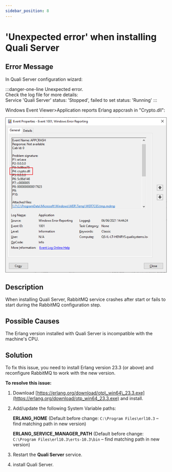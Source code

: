 ```yaml
---
sidebar_position: 8
---
```


# 'Unexpected error' when installing Quali Server

## Error Message

In Quali Server configuration wizard:

:::danger-one-line
Unexpected error.  
Check the log file for more details:  
Service 'Quali Server' status: 'Stopped', failed to set status: 'Running'
:::

Windows Event Viewer>Application reports Erlang appcrash in "Crypto.dll":

![](/Images/Troubleshoot/CryptoCrash.png)

## Description

When installing Quali Server, RabbitMQ service crashes after start or fails to start during the RabbitMQ configuration step.

## Possible Causes

The Erlang version installed with Quali Server is incompatible with the machine's CPU.

## Solution

To fix this issue, you need to install Erlang version 23.3 (or above) and reconfigure RabbitMQ to work with the new version.

**To resolve this issue:**

1. Download [https://erlang.org/download/otp\_win64\_23.3.exe](https://erlang.org/download/otp_win64_23.3.exe) and install.
2. Add/update the following System Variable paths:
    
    **ERLANG\_HOME** (Default before change: `C:\Program Files\erl10.3` – find matching path in new version)
    
    **ERLANG\_SERVICE\_MANAGER\_PATH** (Default before change: `C:\Program Files\erl10.3\erts-10.3\bin` – find matching path in new version)
    
3. Restart the **Quali Server** service.
4. install Quali Server.
